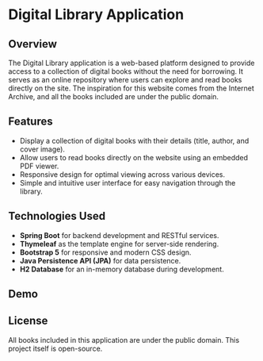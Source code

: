 # Digital Library Application

## Overview

The Digital Library application is a web-based platform designed to provide access to a collection of digital books without the need for borrowing. It serves as an online repository where users can explore and read books directly on the site. The inspiration for this website comes from the Internet Archive, and all the books included are under the public domain.

## Features

- Display a collection of digital books with their details (title, author, and cover image).
- Allow users to read books directly on the website using an embedded PDF viewer.
- Responsive design for optimal viewing across various devices.
- Simple and intuitive user interface for easy navigation through the library.

## Technologies Used

- **Spring Boot** for backend development and RESTful services.
- **Thymeleaf** as the template engine for server-side rendering.
- **Bootstrap 5** for responsive and modern CSS design.
- **Java Persistence API (JPA)** for data persistence.
- **H2 Database** for an in-memory database during development.

## Demo


## License
All books included in this application are under the public domain. This project itself is open-source. 


